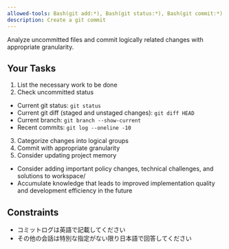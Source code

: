 ```yaml
---
allowed-tools: Bash(git add:*), Bash(git status:*), Bash(git commit:*)
description: Create a git commit
---
```


Analyze uncommitted files and commit logically related changes with appropriate granularity.

## Your Tasks

1. List the necessary work to be done
2. Check uncommitted status
 - Current git status: `git status`
 - Current git diff (staged and unstaged changes): `git diff HEAD`
 - Current branch: `git branch --show-current`
 - Recent commits: `git log --oneline -10`
3. Categorize changes into logical groups
4. Commit with appropriate granularity
5. Consider updating project memory
 - Consider adding important policy changes, technical challenges, and solutions to workspace/
 - Accumulate knowledge that leads to improved implementation quality and development efficiency in the future

## Constraints

- コミットログは英語で記載してください
- その他の会話は特別な指定がない限り日本語で回答してください

